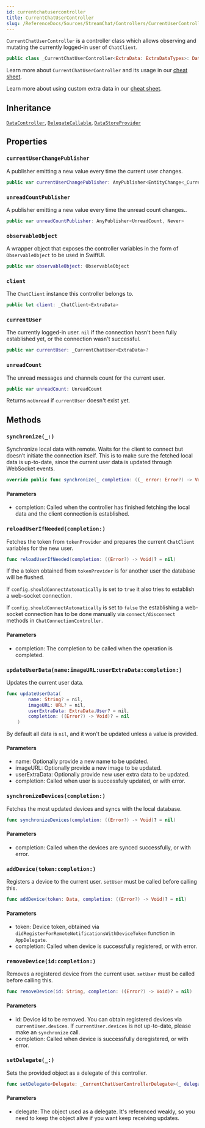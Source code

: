 ```yaml
---
id: currentchatusercontroller 
title: CurrentChatUserController
slug: /ReferenceDocs/Sources/StreamChat/Controllers/CurrentUserController/currentchatusercontroller
---
```


`CurrentChatUserController` is a controller class which allows observing and mutating the currently logged-in
user of `ChatClient`.

``` swift
public class _CurrentChatUserController<ExtraData: ExtraDataTypes>: DataController, DelegateCallable, DataStoreProvider 
```

Learn more about `CurrentChatUserController` and its usage in our [cheat sheet](https://github.com/GetStream/stream-chat-swift/wiki/Cheat-Sheet#user).

> 

Learn more about using custom extra data in our [cheat sheet](https://github.com/GetStream/stream-chat-swift/wiki/Cheat-Sheet#working-with-extra-data).

## Inheritance

[`DataController`](../DataController), [`DelegateCallable`](../DelegateCallable), [`DataStoreProvider`](../../Database/DataStoreProvider)

## Properties

### `currentUserChangePublisher`

A publisher emitting a new value every time the current user changes.

``` swift
public var currentUserChangePublisher: AnyPublisher<EntityChange<_CurrentChatUser<ExtraData>>, Never> 
```

### `unreadCountPublisher`

A publisher emitting a new value every time the unread count changes..

``` swift
public var unreadCountPublisher: AnyPublisher<UnreadCount, Never> 
```

### `observableObject`

A wrapper object that exposes the controller variables in the form of `ObservableObject` to be used in SwiftUI.

``` swift
public var observableObject: ObservableObject 
```

### `client`

The `ChatClient` instance this controller belongs to.

``` swift
public let client: _ChatClient<ExtraData>
```

### `currentUser`

The currently logged-in user. `nil` if the connection hasn't been fully established yet, or the connection
wasn't successful.

``` swift
public var currentUser: _CurrentChatUser<ExtraData>? 
```

### `unreadCount`

The unread messages and channels count for the current user.

``` swift
public var unreadCount: UnreadCount 
```

Returns `noUnread` if `currentUser` doesn't exist yet.

## Methods

### `synchronize(_:)`

Synchronize local data with remote. Waits for the client to connect but doesn’t initiate the connection itself.
This is to make sure the fetched local data is up-to-date, since the current user data is updated through WebSocket events.

``` swift
override public func synchronize(_ completion: ((_ error: Error?) -> Void)? = nil) 
```

#### Parameters

  - completion: Called when the controller has finished fetching the local data and the client connection is established.

### `reloadUserIfNeeded(completion:)`

Fetches the token from `tokenProvider` and prepares the current `ChatClient` variables
for the new user.

``` swift
func reloadUserIfNeeded(completion: ((Error?) -> Void)? = nil) 
```

If the a token obtained from `tokenProvider` is for another user the
database will be flushed.

If `config.shouldConnectAutomatically` is set to `true` it also
tries to establish a web-socket connection.

If `config.shouldConnectAutomatically` is set to `false` the
establishing a web-socket connection has to be done manually via `connect/disconnect`
methods in `ChatConnectionController`.

#### Parameters

  - completion: The completion to be called when the operation is completed.

### `updateUserData(name:imageURL:userExtraData:completion:)`

Updates the current user data.

``` swift
func updateUserData(
        name: String? = nil,
        imageURL: URL? = nil,
        userExtraData: ExtraData.User? = nil,
        completion: ((Error?) -> Void)? = nil
    ) 
```

By default all data is `nil`, and it won't be updated unless a value is provided.

#### Parameters

  - name: Optionally provide a new name to be updated.
  - imageURL: Optionally provide a new image to be updated.
  - userExtraData: Optionally provide new user extra data to be updated.
  - completion: Called when user is successfuly updated, or with error.

### `synchronizeDevices(completion:)`

Fetches the most updated devices and syncs with the local database.

``` swift
func synchronizeDevices(completion: ((Error?) -> Void)? = nil) 
```

#### Parameters

  - completion: Called when the devices are synced successfully, or with error.

### `addDevice(token:completion:)`

Registers a device to the current user.
`setUser` must be called before calling this.

``` swift
func addDevice(token: Data, completion: ((Error?) -> Void)? = nil) 
```

#### Parameters

  - token: Device token, obtained via `didRegisterForRemoteNotificationsWithDeviceToken` function in `AppDelegate`.
  - completion: Called when device is successfully registered, or with error.

### `removeDevice(id:completion:)`

Removes a registered device from the current user.
`setUser` must be called before calling this.

``` swift
func removeDevice(id: String, completion: ((Error?) -> Void)? = nil) 
```

#### Parameters

  - id: Device id to be removed. You can obtain registered devices via `currentUser.devices`. If `currentUser.devices` is not up-to-date, please make an `synchronize` call.
  - completion: Called when device is successfully deregistered, or with error.

### `setDelegate(_:)`

Sets the provided object as a delegate of this controller.

``` swift
func setDelegate<Delegate: _CurrentChatUserControllerDelegate>(_ delegate: Delegate?) where Delegate.ExtraData == ExtraData 
```

> 

#### Parameters

  - delegate: The object used as a delegate. It's referenced weakly, so you need to keep the object alive if you want keep receiving updates.
